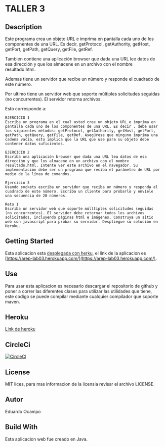 # TALLER 3

## Description
Este programa crea un objeto URL e imprima en pantalla cada uno de los componentes de una URL. Es decir, getProtocol, getAuthority, getHost, getPort, getPath, getQuery, getFile, getRef.

Tambien contiene una aplicación browser que dada una URL lee datos de esa dirección y que los almacene en un archivo con el nombre resultado.html.

Ademas tiene un servidor que recibe un número y responde el cuadrado de este número.

Por ultimo tiene un servidor web que soporte múltiples solicitudes seguidas (no concurrentes). El servidor retorna archivos.

Esto corresponde a:

```
EJERCICIO 1
Escriba un programa en el cual usted cree un objeto URL e imprima en pantalla cada uno de los componentes de una URL. Es decir , debe usar los siguientes métodos: getProtocol, getAuthority, getHost, getPort, getPath, getQuery, getFile, getRef. Asegúrese que ninguno imprima una cadena vacía, esto implica que la URL que use para su objeto debe contener datos suficientes.

EJERCICIO 2
Escriba una aplicación browser que dada una URL lea datos de esa dirección y que los almacene en un archivo con el nombre resultado.html. Intente ver este archivo en el navegador. Su implementación debe ser un programa que reciba el parámetro de URL por medio de la línea de comandos.

Ejercicio 3
Usando sockets escriba un servidor que reciba un número y responda el cuadrado de este número. Escriba un cliente para probarlo y envíele una secuencia de 20 números.

Reto 1
Escriba un servidor web que soporte múlltiples solicitudes seguidas (no concurrentes). El servidor debe retornar todos los archivos solicitados, incluyendo páginas html e imágenes. Construya un sitio web con javascript para probar su servidor. Despliegue su solución en Heroku.
```

## Getting Started
Esta aplicacion esta [desplegada con herku](https://arep-lab03.herokuapp.com/), el link de la aplicacion es [https://arep-lab03.herokuapp.com/](https://arep-lab03.herokuapp.com/).

## Use
Para usar esta aplicacion es necesario descargar el repositorio de github y poner a correr las diferentes clases para utilizar las utilidades que tiene, este codigo se puede compilar mediante cualquier compilador que soporte maven.

## Heroku

[Link de heroku](https://dashboard.heroku.com/apps/arep-lab03)

## CircleCi

[![CircleCI](https://circleci.com/gh/eocampo2728/AREP-Lab03.svg?style=svg)](https://circleci.com/gh/eocampo2728/AREP-Lab03)

## License

MIT lices, para mas informacion de la licensia revisar el archivo LICENSE.

## Autor
Eduardo Ocampo

## Build With
Esta aplicacion web fue creado en Java.
